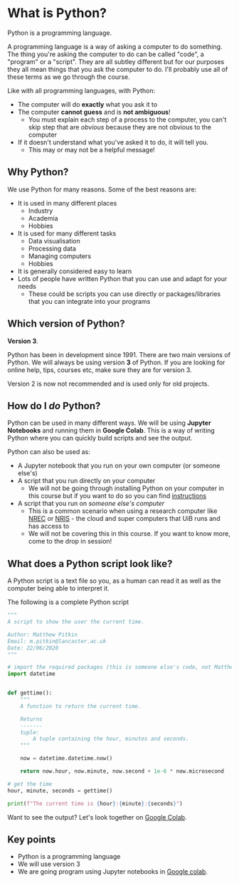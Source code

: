 # What is Python?

Python is a programming language. 

A programming language is a way of asking a computer to do something. The thing you're asking the computer to do can be called "code", a "program" or a "script". They are all subtley different but for our purposes they all mean things that you ask the computer to do. I'll probably use all of these terms as we go through the course.

Like with all programming languages, with Python:
- The computer will do **exactly** what you ask it to
- The computer **cannot guess** and is **not ambiguous**!
  - You must explain each step of a process to the computer, you can't skip step that are *obvious* because they are not obvious to the computer
- If it doesn't understand what you've asked it to do, it will tell you. 
  - This may or may not be a helpful message!

## Why Python?

We use Python for many reasons. Some of the best reasons are:
- It is used in many different places
  - Industry
  - Academia
  - Hobbies
- It is used for many different tasks
  - Data visualisation
  - Processing data
  - Managing computers
  - Hobbies
- It is generally considered easy to learn
- Lots of people have written Python that you can use and adapt for your needs
  - These could be scripts you can use directly or packages/libraries that you can integrate into your programs

## Which version of Python?

**Version 3**. 

Python has been in development since 1991. There are two main versions of Python. We will always be using version **3** of Python. If you are looking for online help, tips, courses etc, make sure they are for version 3. 

Version 2 is now not recommended and is used only for old projects.

## How do I *do* Python?

Python can be used in many different ways. We will be using **Jupyter Notebooks** and running them in **Google Colab**. This is a way of writing Python where you can quickly build scripts and see the output.

Python can also be used as:
- A Jupyter notebook that you run on your own computer (or someone else's)
- A script that you run directly on your computer
  - We will not be going through installing Python on your computer in this course but if you want to do so you can find  [instructions](installPython.md)
- A script that you run on *someone else's computer*
  - This is a common scenario when using a research computer like [NREC](https://nrec.no/) or [NRIS](https://www.sigma2.no/about-us) - the cloud and super computers that UiB runs and has access to
  - We will not be covering this in this course. If you want to know more, come to the drop in session!

## What does a Python script look like?

A Python script is a text file so you, as a human can read it as well as the computer being able to interpret it. 

The following is a complete Python script

```python
"""
A script to show the user the current time.

Author: Matthew Pitkin
Email: m.pitkin@lancaster.ac.uk
Date: 22/06/2020
"""

# import the required packages (this is someone else's code, not Matthew's)
import datetime


def gettime():
    """
    A function to return the current time.

    Returns
    -------
    tuple:
        A tuple containing the hour, minutes and seconds.
    """

    now = datetime.datetime.now()

    return now.hour, now.minute, now.second + 1e-6 * now.microsecond

# get the time
hour, minute, seconds = gettime()

print(f"The current time is {hour}:{minute}:{seconds}")
```

Want to see the output? Let's look together on  [Google Colab](http://colab.research.google.com/github/dfbr/pythonLessons/blob/main/Notebooks/currentTime.ipynb).<!--
https://stackoverflow.com/questions/52131683/open-google-colab-notebook-from-url 
-->

## Key points

- Python is a programming language
- We will use version 3
- We are going program using Jupyter notebooks in [Google colab](https://colab.research.google.com/).